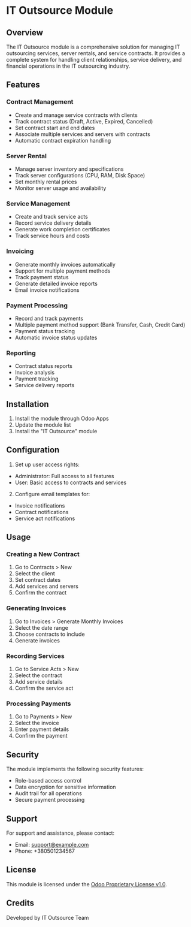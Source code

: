 # IT Outsource Module

## Overview
The IT Outsource module is a comprehensive solution for managing IT outsourcing services, server rentals, and service contracts. It provides a complete system for handling client relationships, service delivery, and financial operations in the IT outsourcing industry.

## Features

### Contract Management
- Create and manage service contracts with clients
- Track contract status (Draft, Active, Expired, Cancelled)
- Set contract start and end dates
- Associate multiple services and servers with contracts
- Automatic contract expiration handling

### Server Rental
- Manage server inventory and specifications
- Track server configurations (CPU, RAM, Disk Space)
- Set monthly rental prices
- Monitor server usage and availability

### Service Management
- Create and track service acts
- Record service delivery details
- Generate work completion certificates
- Track service hours and costs

### Invoicing
- Generate monthly invoices automatically
- Support for multiple payment methods
- Track payment status
- Generate detailed invoice reports
- Email invoice notifications

### Payment Processing
- Record and track payments
- Multiple payment method support (Bank Transfer, Cash, Credit Card)
- Payment status tracking
- Automatic invoice status updates

### Reporting
- Contract status reports
- Invoice analysis
- Payment tracking
- Service delivery reports

## Installation

1. Install the module through Odoo Apps
2. Update the module list
3. Install the "IT Outsource" module

## Configuration

1. Set up user access rights:
- Administrator: Full access to all features
- User: Basic access to contracts and services

2. Configure email templates for:
- Invoice notifications
- Contract notifications
- Service act notifications

## Usage

### Creating a New Contract
1. Go to Contracts > New
2. Select the client
3. Set contract dates
4. Add services and servers
5. Confirm the contract

### Generating Invoices
1. Go to Invoices > Generate Monthly Invoices
2. Select the date range
3. Choose contracts to include
4. Generate invoices

### Recording Services
1. Go to Service Acts > New
2. Select the contract
3. Add service details
4. Confirm the service act

### Processing Payments
1. Go to Payments > New
2. Select the invoice
3. Enter payment details
4. Confirm the payment

## Security

The module implements the following security features:
- Role-based access control
- Data encryption for sensitive information
- Audit trail for all operations
- Secure payment processing

## Support

For support and assistance, please contact:
- Email: support@example.com
- Phone: +380501234567

## License

This module is licensed under the [Odoo Proprietary License v1.0](https://www.odoo.com/documentation/17.0/legal/licenses.html).

## Credits

Developed by IT Outsource Team